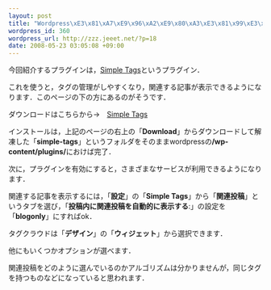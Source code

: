 ```yaml
--- 
layout: post
title: "Wordpress\xE3\x81\xA7\xE9\x96\xA2\xE9\x80\xA3\xE3\x81\x99\xE3\x82\x8B\xE8\xA8\x98\xE4\xBA\x8B\xE3\x82\x84\xE3\x82\xBF\xE3\x82\xB0\xE3\x82\xAF\xE3\x83\xA9\xE3\x82\xA6\xE3\x83\x89\xE3\x81\xAE\xE8\xA1\xA8\xE7\xA4\xBA\xE3\x82\x92\xE3\x81\x99\xE3\x82\x8B\xE3\x83\x97\xE3\x83\xA9\xE3\x82\xB0\xE3\x82\xA4\xE3\x83\xB3"
wordpress_id: 360
wordpress_url: http://zzz.jeeet.net/?p=18
date: 2008-05-23 03:05:08 +09:00
---
```

今回紹介するプラグインは，<a href="http://wordpress.org/extend/plugins/simple-tags/">Simple Tags</a>というプラグイン．

これを使うと，タグの管理がしやすくなり，関連する記事が表示できるようになります．このページの下の方にあるのがそうです．

ダウンロードはこちらから→　<a href="http://wordpress.org/extend/plugins/simple-tags/">Simple Tags</a>

インストールは，上記のページの右上の「<strong>Download</strong>」からダウンロードして解凍した「<strong>simple-tags</strong>」というフォルダをそのままwordpressの<strong>/wp-content/plugins/</strong>におけば完了．

次に，プラグインを有効にすると，さまざまなサービスが利用できるようになります．

関連する記事を表示するには，「<strong>設定</strong>」の「<strong>Simple Tags</strong>」から「<strong>関連投稿</strong>」というタブを選び，「<strong>投稿内に関連投稿を自動的に表示する</strong>:」の設定を「<strong>blogonly</strong>」にすればok．

タグクラウドは「<strong>デザイン</strong>」の「<strong>ウィジェット</strong>」から選択できます．

他にもいくつかオプションが選べます．

関連投稿をどのように選んでいるのかアルゴリズムは分かりませんが，同じタグを持つものなどになっていると思われます．
